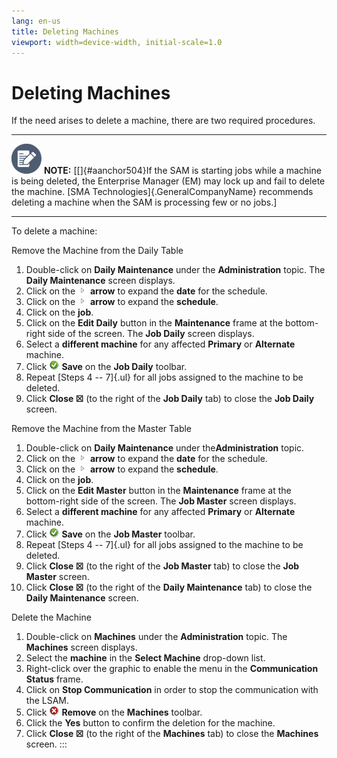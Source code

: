 ```yaml
---
lang: en-us
title: Deleting Machines
viewport: width=device-width, initial-scale=1.0
---
```


# Deleting Machines

If the need arises to delete a machine, there are two required
procedures.

  -------------------------------------------------------------------------------------------------------------------------------- -----------------------------------------------------------------------------------------------------------------------------------------------------------------------------------------------------------------------------------------------------------------------------------------------
  ![White pencil/paper icon on gray circular background](../../../Resources/Images/note-icon(48x48).png "Note icon")   **NOTE:** [[]{#aanchor504}If the SAM is starting jobs while a machine is being deleted, the Enterprise Manager (EM) may lock up and fail to delete the machine. [SMA Technologies]{.GeneralCompanyName} recommends deleting a machine when the SAM is processing few or no jobs.]
  -------------------------------------------------------------------------------------------------------------------------------- -----------------------------------------------------------------------------------------------------------------------------------------------------------------------------------------------------------------------------------------------------------------------------------------------

To delete a machine:

Remove the Machine from the Daily Table

1.  Double-click on **Daily Maintenance** under the **Administration**
    topic. The **Daily Maintenance** screen displays.
2.  Click on the ![](../../../Resources/Images/EM/EMarrowtoexpand.png)
    **arrow** to expand the **date** for the schedule.
3.  Click on the ![](../../../Resources/Images/EM/EMarrowtoexpand.png)
    **arrow** to expand the **schedule**.
4.  Click on the **job**.
5.  Click on the **Edit Daily** button in the **Maintenance** frame at
    the bottom-right side of the screen. The **Job Daily** screen
    displays.
6.  Select a **different machine** for any affected **Primary** or
    **Alternate** machine.
7.  Click ![Save     icon](../../../Resources/Images/EM/EMsave.png "Save icon") **Save**
    on the **Job Daily** toolbar.
8.  Repeat [Steps 4 -- 7]{.ul} for all jobs assigned to the machine to
    be deleted.
9.  Click **Close ☒** (to the right of the **Job Daily** tab) to close
    the **Job Daily** screen.

Remove the Machine from the Master Table

1.  Double-click on **Daily Maintenance** under the**Administration**
    topic.
2.  Click on the ![](../../../Resources/Images/EM/EMarrowtoexpand.png)
    **arrow** to expand the **date** for the schedule.
3.  Click on the ![](../../../Resources/Images/EM/EMarrowtoexpand.png)
    **arrow** to expand the **schedule**.
4.  Click on the **job**.
5.  Click on the **Edit Master** button in the **Maintenance** frame at
    the bottom-right side of the screen. The **Job Master** screen
    displays.
6.  Select a **different machine** for any affected **Primary** or
    **Alternate** machine.
7.  Click ![Save     icon](../../../Resources/Images/EM/EMsave.png "Save icon") **Save**
    on the **Job Master** toolbar.
8.  Repeat [Steps 4 -- 7]{.ul} for all jobs assigned to the machine to
    be deleted.
9.  Click **Close ☒** (to the right of the **Job Master** tab) to close
    the **Job Master** screen.
10. Click **Close ☒** (to the right of the **Daily Maintenance** tab) to
    close the **Daily Maintenance** screen.

Delete the Machine

1.  Double-click on **Machines** under the **Administration** topic. The
    **Machines** screen displays.
2.  Select the **machine** in the **Select Machine** drop-down list.
3.  Right-click over the graphic to enable the menu in the
    **Communication Status** frame.
4.  Click on **Stop Communication** in order to stop the communication
    with the LSAM.
5.  Click ![Remove     icon](../../../Resources/Images/EM/EMdelete.png "Remove icon")
    **Remove** on the **Machines** toolbar.
6.  Click the **Yes** button to confirm the deletion for the machine.
7.  Click **Close ☒** (to the right of the **Machines** tab) to close
    the **Machines** screen.
:::

 


